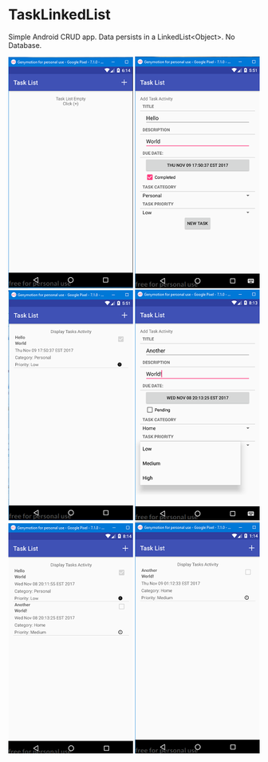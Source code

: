 # TaskLinkedList
Simple Android CRUD app. Data persists in a LinkedList&lt;Object&gt;. No Database.

![alt text](screenshots/tasklist_1.png "Default Location")  ![alt text](screenshots/tasklist_2.png "Add Task")  ![alt text](screenshots/tasklist_3.png "View Task List")
![alt text](screenshots/tasklist_4.png "Add New Task")  ![alt text](screenshots/tasklist_5.png "View New Task List")  ![alt text](screenshots/tasklist_6.png "Task Deleted") 

